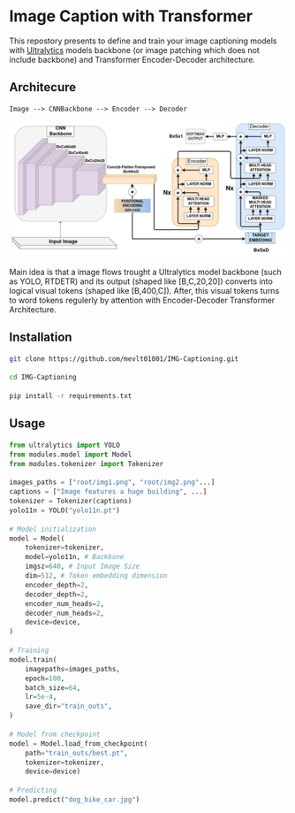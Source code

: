 # Image Caption with Transformer

This repostory presents to define and train your image captioning models with [Ultralytics]() models backbone (or image patching which does not include backbone) and Transformer Encoder-Decoder architecture. 

## Architecure

    Image --> CNNBackbone --> Encoder --> Decoder

![Captioner_Architecture_Diagram](assets/Captioner_Arch.png)

Main idea is that a image flows trought a Ultralytics model backbone (such as YOLO, RTDETR) and its output (shaped like [B,C,20,20]) converts into logical visual tokens (shaped like [B,400,C]). After, this visual tokens turns to word tokens regulerly by attention with Encoder-Decoder Transformer Architecture.

## Installation
```bash
git clone https://github.com/mevlt01001/IMG-Captioning.git

cd IMG-Captioning

pip install -r requirements.txt
```

## Usage

```python
from ultralytics import YOLO
from modules.model import Model
from modules.tokenizer import Tokenizer

images_paths = ["root/img1.png", "root/img2.png"...]
captions = ["Image features a huge building", ...]
tokenizer = Tokenizer(captions)
yolo11n = YOLO("yolo11n.pt")

# Model initialization
model = Model(
    tokenizer=tokenizer,
    model=yolo11n, # Backbone
    imgsz=640, # Input Image Size
    dim=512, # Token embedding dimension
    encoder_depth=2,
    decoder_depth=2,
    encoder_num_heads=2,
    decoder_num_heads=2,
    device=device,
)

# Training
model.train(
    imagepaths=images_paths,
    epoch=100, 
    batch_size=64,
    lr=5e-4,
    save_dir="train_outs",
)

# Model from checkpoint
model = Model.load_from_checkpoint(
    path="train_outs/best.pt", 
    tokenizer=tokenizer,
    device=device)

# Predicting 
model.predict("dog_bike_car.jpg")
```

